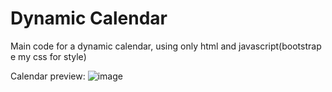 # Dynamic Calendar

Main code for a dynamic calendar, using only html and javascript(bootstrap e my css for style)

Calendar preview:
![image](https://github.com/user-attachments/assets/51f64dec-622b-437a-8b83-b64ffe362564)
